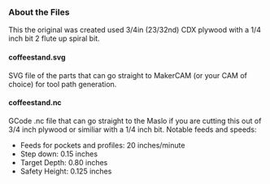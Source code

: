 ### About the Files
This the original was created used 3/4in (23/32nd) CDX plywood with a 1/4 inch bit 2 flute up spiral bit. 

#### coffeestand.svg 
SVG file of the parts that can go straight to MakerCAM (or your CAM of choice) for tool path generation.

#### coffeestand.nc
GCode .nc file that can go straight to the Maslo if you are cutting this out of 3/4 inch plywood or similiar with a 1/4 inch bit. Notable feeds and speeds:
+ Feeds for pockets and profiles: 20 inches/minute
+ Step down: 0.15 inches
+ Target Depth: 0.80 inches
+ Safety Height: 0.125 inches
